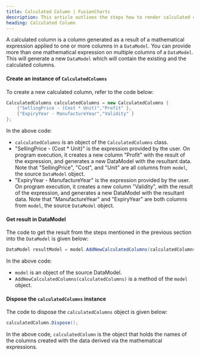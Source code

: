 ```yaml
---
title: Calculated Column | FusionCharts
description: This article outlines the steps how to render calculated column.
heading: Calculated Column
---
```


A calculated column is a column generated as a result of a mathematical expression applied to one or more columns in a `DataModel`. You can provide more than one mathematical expression on multiple columns of a `DataModel`. This will generate a new `DataModel` which will contain the existing and the calculated columns.

#### Create an instance of `CalculatedColumns`

To create a new calculated column, refer to the code below:

```csharp
CalculatedColumns calculatedColumns = new CalculatedColumns {
    {"SellingPrice - (Cost * Unit)","Profit" },
    {"ExpiryYear - ManufactureYear","Validity" }
};
```

In the above code:

- `calculatedColumns` is an object of the `CalculatedColumns` class.
- "SellingPrice - (Cost \* Unit)" is the expression provided by the user. On program execution, it creates a new column "Profit" with the result of the expression, and generates a new DataModel with the resultant data. Note that "SellingPrice", "Cost", and "Unit" are all columns from `model`, the source `DataModel` object.
- "ExpiryYear - ManufactureYear" is the expression provided by the user. On program execution, it creates a new column "Validity", with the result of the expression, and generates a new DataModel with the resultant data. Note that "ManufactureYear" and "ExpiryYear" are both columns from `model`, the source `DataModel` object.

#### Get result in DataModel

The code to get the result from the steps mentioned in the previous section into the `DataModel` is given below:

```csharp
DataModel resultModel = model.AddNewCalculatedColumns(calculatedColumns);
```

In the above code:

- `model` is an object of the source DataModel.
- `AddNewCalculatedColumns(calculatedColumns)` is a method of the `model` object.

#### Dispose the `calculatedColumns` instance

The code to dispose the `calculatedColumns` object is given below:

```csharp
calculatedColumn.Dispose();
```

In the above code, `calculatedColumn` is the object that holds the names of the columns created with the data derived via the mathematical expressions.
